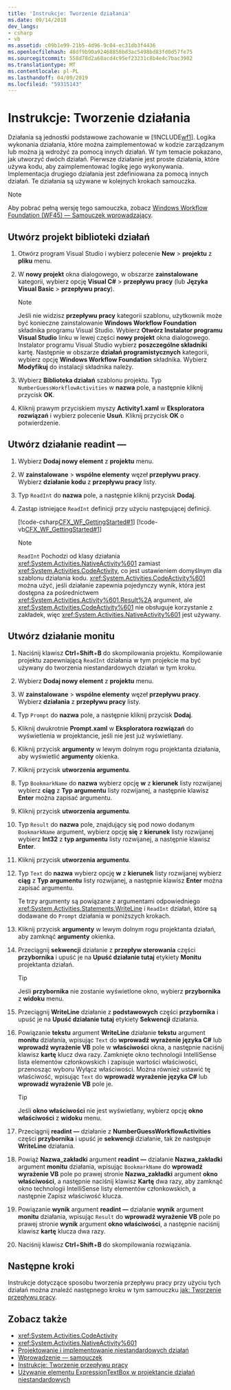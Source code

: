 ```yaml
---
title: 'Instrukcje: Tworzenie działania'
ms.date: 09/14/2018
dev_langs:
- csharp
- vb
ms.assetid: c09b1e99-21b5-4d96-9c04-ec31db3f4436
ms.openlocfilehash: 48df9b90a92468858bd3ac5498bd83fd0d57fe75
ms.sourcegitcommit: 558d78d2a68acd4c95ef23231c8b4e4c7bac3902
ms.translationtype: MT
ms.contentlocale: pl-PL
ms.lasthandoff: 04/09/2019
ms.locfileid: "59315143"
---
```

# <a name="how-to-create-an-activity"></a>Instrukcje: Tworzenie działania

Działania są jednostki podstawowe zachowanie w [!INCLUDE[wf1](../../../includes/wf1-md.md)]. Logika wykonania działania, które można zaimplementować w kodzie zarządzanym lub można ją wdrożyć za pomocą innych działań. W tym temacie pokazano, jak utworzyć dwóch działań. Pierwsze działanie jest proste działania, które używa kodu, aby zaimplementować logikę jego wykonywania. Implementacja drugiego działania jest zdefiniowana za pomocą innych działań. Te działania są używane w kolejnych krokach samouczka.

> [!NOTE]
> Aby pobrać pełną wersję tego samouczka, zobacz [Windows Workflow Foundation (WF45) — Samouczek wprowadzający](https://go.microsoft.com/fwlink/?LinkID=248976).

## <a name="create-the-activity-library-project"></a>Utwórz projekt biblioteki działań

1. Otwórz program Visual Studio i wybierz polecenie **New** > **projektu** z **pliku** menu.

2. W **nowy projekt** okna dialogowego, w obszarze **zainstalowane** kategorii, wybierz opcję **Visual C#** > **przepływu pracy** (lub **Języka Visual Basic** > **przepływu pracy**).

    > [!NOTE]
    > Jeśli nie widzisz **przepływu pracy** kategorii szablonu, użytkownik może być konieczne zainstalowanie **Windows Workflow Foundation** składnika programu Visual Studio. Wybierz **Otwórz Instalator programu Visual Studio** linku w lewej części **nowy projekt** okna dialogowego. Instalator programu Visual Studio wybierz **poszczególne składniki** kartę. Następnie w obszarze **działań programistycznych** kategorii, wybierz opcję **Windows Workflow Foundation** składnika. Wybierz **Modyfikuj** do instalacji składnika należy.

3. Wybierz **Biblioteka działań** szablonu projektu. Typ `NumberGuessWorkflowActivities` w **nazwa** pole, a następnie kliknij przycisk **OK**.

4. Kliknij prawym przyciskiem myszy **Activity1.xaml** w **Eksploratora rozwiązań** i wybierz polecenie **Usuń**. Kliknij przycisk **OK** o potwierdzenie.

## <a name="create-the-readint-activity"></a>Utwórz działanie readint —

1. Wybierz **Dodaj nowy element** z **projektu** menu.

2. W **zainstalowane** > **wspólne elementy** węzeł **przepływu pracy**. Wybierz **działanie kodu** z **przepływu pracy** listy.

3. Typ `ReadInt` do **nazwa** pole, a następnie kliknij przycisk **Dodaj**.

4. Zastąp istniejące `ReadInt` definicji przy użyciu następującej definicji.

     [!code-csharp[CFX_WF_GettingStarted#1](~/samples/snippets/csharp/VS_Snippets_CFX/cfx_wf_gettingstarted/cs/readint.cs#1)]
     [!code-vb[CFX_WF_GettingStarted#1](~/samples/snippets/visualbasic/VS_Snippets_CFX/cfx_wf_gettingstarted/vb/readint.vb#1)]

    > [!NOTE]
    > `ReadInt` Pochodzi od klasy działania <xref:System.Activities.NativeActivity%601> zamiast <xref:System.Activities.CodeActivity>, co jest ustawieniem domyślnym dla szablonu działania kodu. <xref:System.Activities.CodeActivity%601> można użyć, jeśli działanie zapewnia pojedynczy wynik, która jest dostępna za pośrednictwem <xref:System.Activities.Activity%601.Result%2A> argument, ale <xref:System.Activities.CodeActivity%601> nie obsługuje korzystanie z zakładek, więc <xref:System.Activities.NativeActivity%601> jest używany.

## <a name="create-the-prompt-activity"></a>Utwórz działanie monitu

1. Naciśnij klawisz **Ctrl**+**Shift**+**B** do skompilowania projektu. Kompilowanie projektu zapewniającą `ReadInt` działania w tym projekcie ma być używany do tworzenia niestandardowych działań w tym kroku.

2. Wybierz **Dodaj nowy element** z **projektu** menu.

3. W **zainstalowane** > **wspólne elementy** węzeł **przepływu pracy**. Wybierz **działania** z **przepływu pracy** listy.

4. Typ `Prompt` do **nazwa** pole, a następnie kliknij przycisk **Dodaj**.

5. Kliknij dwukrotnie **Prompt.xaml** w **Eksploratora rozwiązań** do wyświetlenia w projektancie, jeśli nie jest już wyświetlany.

6. Kliknij przycisk **argumenty** w lewym dolnym rogu projektanta działania, aby wyświetlić **argumenty** okienka.

7. Kliknij przycisk **utworzenia argumentu**.

8. Typ `BookmarkName` do **nazwa** wybierz opcję **w** z **kierunek** listy rozwijanej wybierz **ciąg** z **Typ argumentu** listy rozwijanej, a następnie klawisz **Enter** można zapisać argumentu.

9. Kliknij przycisk **utworzenia argumentu**.

10. Typ `Result` do **nazwa** pole, znajdujący się pod nowo dodanym `BookmarkName` argument, wybierz opcję **się** z **kierunek** listy rozwijanej wybierz **Int32** z **typ argumentu** listy rozwijanej, a następnie klawisz **Enter**.

11. Kliknij przycisk **utworzenia argumentu**.

12. Typ `Text` do **nazwa** wybierz opcję **w** z **kierunek** listy rozwijanej wybierz **ciąg** z **Typ argumentu** listy rozwijanej, a następnie klawisz **Enter** można zapisać argumentu.

     Te trzy argumenty są powiązane z argumentami odpowiedniego <xref:System.Activities.Statements.WriteLine> i `ReadInt` działań, które są dodawane do `Prompt` działania w poniższych krokach.

13. Kliknij przycisk **argumenty** w lewym dolnym rogu projektanta działań, aby zamknąć **argumenty** okienka.

14. Przeciągnij **sekwencji** działanie z **przepływ sterowania** części **przybornika** i upuść je na **Upuść działanie tutaj** etykiety **Monitu** projektanta działań.

    > [!TIP]
    > Jeśli **przybornika** nie zostanie wyświetlone okno, wybierz **przybornika** z **widoku** menu.

15. Przeciągnij **WriteLine** działanie z **podstawowych** części **przybornika** i upuść je na **Upuść działanie tutaj** etykiety **Sekwencji** działania.

16. Powiązanie **tekstu** argument **WriteLine** działanie **tekstu** argument **monitu** działania, wpisując `Text` do **wprowadź wyrażenie języka C#** lub **wprowadź wyrażenie VB** pole w **właściwości** okna, a następnie naciśnij klawisz **kartę** klucz dwa razy. Zamknięte okno technologii IntelliSense lista elementów członkowskich i zapisuje wartości właściwości, przenosząc wyboru Wyłącz właściwości. Można również ustawić tę właściwość, wpisując `Text` do **wprowadź wyrażenie języka C#** lub **wprowadź wyrażenie VB** pole je.

    > [!TIP]
    > Jeśli **okno właściwości** nie jest wyświetlany, wybierz opcję **okno właściwości** z **widoku** menu.

17. Przeciągnij **readint —** działanie z **NumberGuessWorkflowActivities** części **przybornika** i upuść je **sekwencji** działanie, tak że następuje **WriteLine** działania.

18. Powiąż **Nazwa_zakładki** argument **readint —** działanie **Nazwa_zakładki** argument **monitu** działania, wpisując `BookmarkName` do **wprowadź wyrażenie VB** pole po prawej stronie **Nazwa_zakładki** argument **okno właściwości**, a następnie naciśnij klawisz **Kartę** dwa razy, aby zamknąć okno technologii IntelliSense listy elementów członkowskich, a następnie Zapisz właściwość klucza.

19. Powiązanie **wynik** argument **readint —** działanie **wynik** argument **monitu** działania, wpisując `Result` do **wprowadź wyrażenie VB** pole po prawej stronie **wynik** argument **okno właściwości**, a następnie naciśnij klawisz **kartę** klucza dwa razy.

20. Naciśnij klawisz **Ctrl**+**Shift**+**B** do skompilowania rozwiązania.

## <a name="next-steps"></a>Następne kroki

Instrukcje dotyczące sposobu tworzenia przepływu pracy przy użyciu tych działań można znaleźć następnego kroku w tym samouczku [jak: Tworzenie przepływu pracy](how-to-create-a-workflow.md).

## <a name="see-also"></a>Zobacz także

- <xref:System.Activities.CodeActivity>
- <xref:System.Activities.NativeActivity%601>
- [Projektowanie i implementowanie niestandardowych działań](designing-and-implementing-custom-activities.md)
- [Wprowadzenie — samouczek](getting-started-tutorial.md)
- [Instrukcje: Tworzenie przepływu pracy](how-to-create-a-workflow.md)
- [Używanie elementu ExpressionTextBox w projektancie działań niestandardowych](./samples/using-the-expressiontextbox-in-a-custom-activity-designer.md)